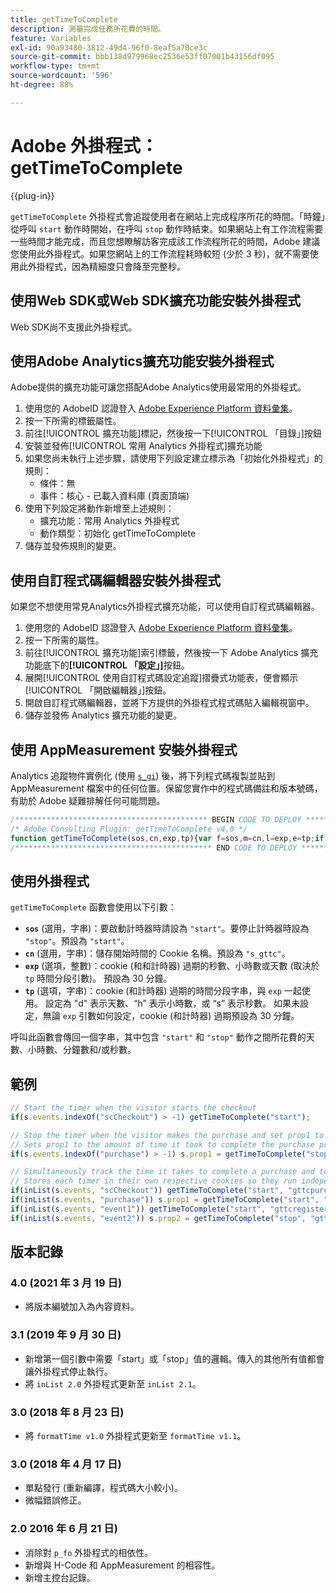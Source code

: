```yaml
---
title: getTimeToComplete
description: 測量完成任務所花費的時間。
feature: Variables
exl-id: 90a93480-3812-49d4-96f0-8eaf5a70ce3c
source-git-commit: bbb138d979968ec2536e53ff07001b43156df095
workflow-type: tm+mt
source-wordcount: '596'
ht-degree: 88%

---
```


# Adobe 外掛程式：getTimeToComplete

{{plug-in}}

`getTimeToComplete` 外掛程式會追蹤使用者在網站上完成程序所花的時間。「時鐘」從呼叫 `start` 動作時開始，在呼叫 `stop` 動作時結束。如果網站上有工作流程需要一些時間才能完成，而且您想瞭解訪客完成該工作流程所花的時間，Adobe 建議您使用此外掛程式。如果您網站上的工作流程耗時較短 (少於 3 秒)，就不需要使用此外掛程式，因為精細度只會降至完整秒。

## 使用Web SDK或Web SDK擴充功能安裝外掛程式

Web SDK尚不支援此外掛程式。

## 使用Adobe Analytics擴充功能安裝外掛程式

Adobe提供的擴充功能可讓您搭配Adobe Analytics使用最常用的外掛程式。

1. 使用您的 AdobeID 認證登入 [Adobe Experience Platform 資料彙集](https://experience.adobe.com/data-collection)。
1. 按一下所需的標籤屬性。
1. 前往[!UICONTROL 擴充功能]標記，然後按一下[!UICONTROL 「目錄」]按鈕
1. 安裝並發佈[!UICONTROL 常用 Analytics 外掛程式]擴充功能
1. 如果您尚未執行上述步驟，請使用下列設定建立標示為「初始化外掛程式」的規則：
   * 條件：無
   * 事件：核心 - 已載入資料庫 (頁面頂端)
1. 使用下列設定將動作新增至上述規則：
   * 擴充功能：常用 Analytics 外掛程式
   * 動作類型：初始化 getTimeToComplete
1. 儲存並發佈規則的變更。

## 使用自訂程式碼編輯器安裝外掛程式

如果您不想使用常見Analytics外掛程式擴充功能，可以使用自訂程式碼編輯器。

1. 使用您的 AdobeID 認證登入 [Adobe Experience Platform 資料彙集](https://experience.adobe.com/data-collection)。
1. 按一下所需的屬性。
1. 前往[!UICONTROL 擴充功能]索引標籤，然後按一下 Adobe Analytics 擴充功能底下的&#x200B;**[!UICONTROL 「設定」]**&#x200B;按鈕。
1. 展開[!UICONTROL 使用自訂程式碼設定追蹤]摺疊式功能表，便會顯示[!UICONTROL 「開啟編輯器」]按鈕。
1. 開啟自訂程式碼編輯器，並將下方提供的外掛程式程式碼貼入編輯視窗中。
1. 儲存並發佈 Analytics 擴充功能的變更。

## 使用 AppMeasurement 安裝外掛程式

Analytics 追蹤物件實例化 (使用 [`s_gi`](../functions/s-gi.md)) 後，將下列程式碼複製並貼到 AppMeasurement 檔案中的任何位置。保留您實作中的程式碼備註和版本號碼，有助於 Adobe 疑難排解任何可能問題。

```js
/******************************************* BEGIN CODE TO DEPLOY *******************************************/
/* Adobe Consulting Plugin: getTimeToComplete v4.0 */
function getTimeToComplete(sos,cn,exp,tp){var f=sos,m=cn,l=exp,e=tp;if("-v"===f)return{plugin:"getTimeToComplete",version:"4.0"};var k=function(){if("undefined"!==typeof window.s_c_il)for(var c=0,b;c<window.s_c_il.length;c++)if(b=window.s_c_il[c],b._c&&"s_c"===b._c)return b}();"undefined"!==typeof k&&(k.contextData.getTimeToComplete="4.0");window.formatTime=window.formatTime||function(c,b,d){function e(b,d,c,e){if("string"!==typeof d)return!1;if("string"===typeof b)b=b.split(c||",");else if("object"!==typeof b)return!1;c=0;for(a=b.length;c<a;c++)if(1==e&&d===b[c]||d.toLowerCase()===b[c].toLowerCase())return!0;return!1}if(!("undefined"===typeof c||isNaN(c)||0>Number(c))){var h="";"string"===typeof b&&"d"===b||("string"!==typeof b||!e("h,m,s",b))&&86400<=c?(b=86400,h="days",d=isNaN(d)?1:b/(d*b)):"string"===typeof b&&"h"===b||("string"!==typeof b||!e("m,s",b))&&3600<=c?(b=3600,h="hours",d=isNaN(d)?4:b/(d*b)):"string"===typeof b&&"m"===b||("string"!==typeof b||!e("s",b))&&60<=c?(b=60,h="minutes",d=isNaN(d)?2:b/(d*b)):(b=1,h="seconds",d=isNaN(d)?.2:b/d);h=Math.round(c*d/b)/d+" "+h;0===h.indexOf("1 ")&&(h=h.substring(0,h.length-1));return h}};window.cookieWrite=window.cookieWrite||function(c,b,d){if("string"===typeof c){var e=window.location.hostname,h=window.location.hostname.split(".").length-1;if(e&&!/^[0-9.]+$/.test(e)){h=2<h?h:2;var f=e.lastIndexOf(".");if(0<=f){for(;0<=f&&1<h;)f=e.lastIndexOf(".",f-1),h--;f=0<f?e.substring(f):e}}g=f;b="undefined"!==typeof b?""+b:"";if(d||""===b)if(""===b&&(d=-60),"number"===typeof d){var k=new Date;k.setTime(k.getTime()+6E4*d)}else k=d;return c&&(document.cookie=encodeURIComponent(c)+"="+encodeURIComponent(b)+"; path=/;"+(d?" expires="+k.toUTCString()+";":"")+(g?" domain="+g+";":""),"undefined"!==typeof cookieRead)?cookieRead(c)===b:!1}};window.cookieRead=window.cookieRead||function(c){if("string"===typeof c)c=encodeURIComponent(c);else return"";var b=" "+document.cookie,d=b.indexOf(" "+c+"="),e=0>d?d:b.indexOf(";",d);return(c=0>d?"":decodeURIComponent(b.substring(d+2+c.length,0>e?b.length:e)))?c:""};f=f?f.toLowerCase():"start";if("stop"===f||"start"===f){m=m?m:"s_gttc";e?e="d"===e?864E5:"h"===e?36E5:"s"===e?1E3:6E4:(l=30,e=6E4);l=isNaN(l)?30:l;l*=e;k=cookieRead(m);e=new Date;if("stop"===f&&k)return l=Math.round((e.getTime()-k)/1E3),cookieWrite(m,"",0),formatTime(l);"start"!==f||k?k&&Number(k)<e.getTime()+18E5&&cookieWrite(m,k,30):(f=String(e.getTime()),e.setTime(e.getTime()+l),cookieWrite(m,f,e))}};
/******************************************** END CODE TO DEPLOY ********************************************/
```

## 使用外掛程式

`getTimeToComplete` 函數會使用以下引數：

* **`sos`** (選用，字串)：要啟動計時器時請設為 `"start"`。要停止計時器時設為 `"stop"`。預設為 `"start"`。
* **`cn`** (選用，字串)：儲存開始時間的 Cookie 名稱。預設為 `"s_gttc"`。
* **`exp`** (選項，整數)：cookie (和和計時器) 過期的秒數、小時數或天數 (取決於 `tp` 時間分段引數)。 預設為 30 分鐘。
* **`tp`** (選項，字串)：cookie (和計時器) 過期的時間分段字串，與 `exp` 一起使用。 設定為 &quot;d&quot; 表示天數、“h” 表示小時數，或 “s” 表示秒數。 如果未設定，無論 `exp` 引數如何設定，cookie (和計時器) 過期預設為 30 分鐘。

呼叫此函數會傳回一個字串，其中包含 `"start"` 和 `"stop"` 動作之間所花費的天數、小時數、分鐘數和/或秒數。

## 範例

```js
// Start the timer when the visitor starts the checkout
if(s.events.indexOf("scCheckout") > -1) getTimeToComplete("start");

// Stop the timer when the visitor makes the purchase and set prop1 to the time difference between stop and start
// Sets prop1 to the amount of time it took to complete the purchase process
if(s.events.indexOf("purchase") > -1) s.prop1 = getTimeToComplete("stop");

// Simultaneously track the time it takes to complete a purchase and to fill out a registration form
// Stores each timer in their own respective cookies so they run independently
if(inList(s.events, "scCheckout")) getTimeToComplete("start", "gttcpurchase");
if(inList(s.events, "purchase")) s.prop1 = getTimeToComplete("start", "gttcpurchase");
if(inList(s.events, "event1")) getTimeToComplete("start", "gttcregister", 7, "d");
if(inList(s.events, "event2")) s.prop2 = getTimeToComplete("stop", "gttcregister", 7, "d");
```

## 版本記錄

### 4.0 (2021 年 3 月 19 日)

* 將版本編號加入為內容資料。

### 3.1 (2019 年 9 月 30 日)

* 新增第一個引數中需要「start」或「stop」值的邏輯。傳入的其他所有值都會讓外掛程式停止執行。
* 將 `inList 2.0` 外掛程式更新至 `inList 2.1`。

### 3.0 (2018 年 8 月 23 日)

* 將 `formatTime v1.0` 外掛程式更新至 `formatTime v1.1`。

### 3.0 (2018 年 4 月 17 日)

* 單點發行 (重新編譯，程式碼大小較小)。
* 微幅錯誤修正。

### 2.0 2016 年 6 月 21 日)

* 消除對 `p_fo` 外掛程式的相依性。
* 新增與 H-Code 和 AppMeasurement 的相容性。
* 新增主控台記錄。
